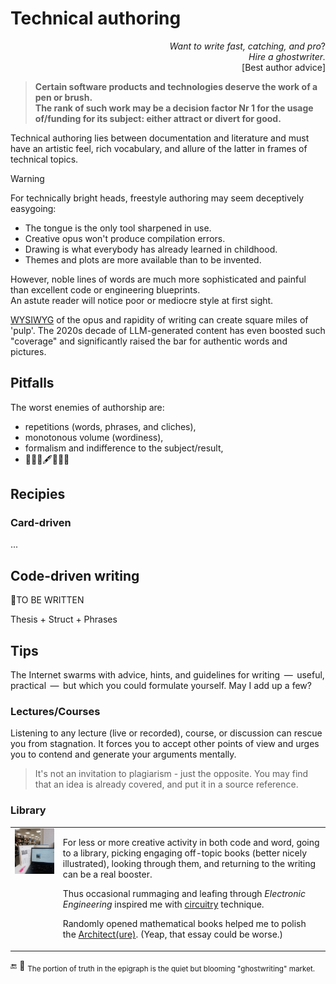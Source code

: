 # Technical authoring

<p dir="rtl">?<i>Want to write fast, catching, and pro<br>.Hire a ghostwriter</i><br />
[Best author advice]</p>

> **Certain software products and technologies deserve the work of a pen or brush.**\
> **The rank of such work may be a decision factor Nr&nbsp;1 for the usage of/funding for its subject: either attract or divert for good.**

Technical authoring lies between documentation and literature and must have an artistic feel, rich vocabulary, and allure of the latter in frames of technical topics.

> [!WARNING]
> For technically bright heads, freestyle authoring may seem deceptively easygoing: 
> * The tongue is the only tool sharpened in use.
> * Creative opus won't produce compilation errors.
> * Drawing is what everybody has already learned in childhood.
> * Themes and plots are more available than to be invented.
>
> However, noble lines of words are much more sophisticated and painful than excellent code or engineering blueprints.\
> An astute reader will notice poor or mediocre style at  first sight.
  
<span title="&nbsp; What You See Is What You Write"><ins>WYSIWYG</ins></span> of the opus and rapidity of writing can create square miles of 'pulp'. 
The 2020s decade of LLM-generated content has even boosted such "coverage" and significantly raised the bar for authentic words and pictures.

## Pitfalls

The worst enemies of authorship are:

- repetitions (words, phrases, and cliches),
- monotonous volume (wordiness),
- formalism and indifference to the subject/result,
- 🚧🚧🚧🖋️🚧🚧🚧 

## Recipies 

### Card-driven

...

## Code-driven writing

🚧TO BE WRITTEN

Thesis + Struct + Phrases

## Tips

The Internet swarms with advice, hints, and guidelines for writing &thinsp;&mdash;&thinsp; useful, practical &thinsp;&mdash;&thinsp; but which you could formulate yourself. May I add up a few?

### Lectures/Courses

Listening to any lecture (live or recorded), course, or discussion can rescue you from stagnation. It forces you to accept other points of view and urges you to contend and generate your arguments mentally.

> It's not an invitation to plagiarism - just the opposite. You may find that an idea is already covered, and put it in a source reference.

### Library

<table><tr valign="top"><td>
  <picture><img width="250px" alt="&nbsp;Snapshot from the lib" src="../../_rsc/_img/photo/blog/spots/StadtBiblio.jpg" /></picture>
</td><td>
  <p>For less or more creative activity in both code and word, going to a library, picking engaging off-topic books (better nicely illustrated), looking through them, and returning to the writing can be a real booster.</p>
  <p>Thus occasional rummaging and leafing through <i>Electronic Engineering</i> inspired me with <a href="https://github.com/Kyriosity/use-dev/blob/main/README%2B/techniques/README%2B/circuitry/README.md#why-circuitry">circuitry</a> technique.</p>
  <p>Randomly opened mathematical books helped me to polish the <a href="essays/README+/SW_architect-aTake.md">Architect(ure)</a>. (Yeap, that essay could be worse.)</p>
</td></tr></table>

🔚 🧂 <sub>The portion of truth in the epigraph is the quiet but blooming "ghostwriting" market.</sub>

